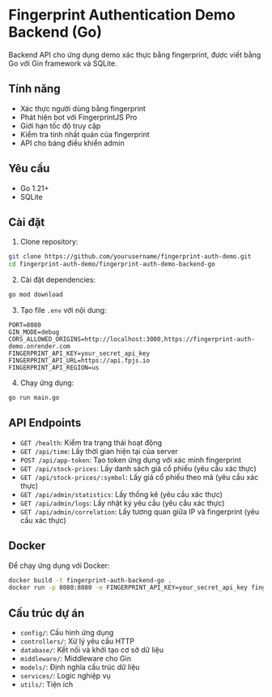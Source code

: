 # Fingerprint Authentication Demo Backend (Go)

Backend API cho ứng dụng demo xác thực bằng fingerprint, được viết bằng Go với Gin framework và SQLite.

## Tính năng

- Xác thực người dùng bằng fingerprint
- Phát hiện bot với FingerprintJS Pro
- Giới hạn tốc độ truy cập
- Kiểm tra tính nhất quán của fingerprint
- API cho bảng điều khiển admin

## Yêu cầu

- Go 1.21+
- SQLite

## Cài đặt

1. Clone repository:

```bash
git clone https://github.com/yourusername/fingerprint-auth-demo.git
cd fingerprint-auth-demo/fingerprint-auth-demo-backend-go
```

2. Cài đặt dependencies:

```bash
go mod download
```

3. Tạo file `.env` với nội dung:

```
PORT=8080
GIN_MODE=debug
CORS_ALLOWED_ORIGINS=http://localhost:3000,https://fingerprint-auth-demo.onrender.com
FINGERPRINT_API_KEY=your_secret_api_key
FINGERPRINT_API_URL=https://api.fpjs.io
FINGERPRINT_API_REGION=us
```

4. Chạy ứng dụng:

```bash
go run main.go
```

## API Endpoints

- `GET /health`: Kiểm tra trạng thái hoạt động
- `GET /api/time`: Lấy thời gian hiện tại của server
- `POST /api/app-token`: Tạo token ứng dụng với xác minh fingerprint
- `GET /api/stock-prices`: Lấy danh sách giá cổ phiếu (yêu cầu xác thực)
- `GET /api/stock-prices/:symbol`: Lấy giá cổ phiếu theo mã (yêu cầu xác thực)
- `GET /api/admin/statistics`: Lấy thống kê (yêu cầu xác thực)
- `GET /api/admin/logs`: Lấy nhật ký yêu cầu (yêu cầu xác thực)
- `GET /api/admin/correlation`: Lấy tương quan giữa IP và fingerprint (yêu cầu xác thực)

## Docker

Để chạy ứng dụng với Docker:

```bash
docker build -t fingerprint-auth-backend-go .
docker run -p 8080:8080 -e FINGERPRINT_API_KEY=your_secret_api_key fingerprint-auth-backend-go
```

## Cấu trúc dự án

- `config/`: Cấu hình ứng dụng
- `controllers/`: Xử lý yêu cầu HTTP
- `database/`: Kết nối và khởi tạo cơ sở dữ liệu
- `middleware/`: Middleware cho Gin
- `models/`: Định nghĩa cấu trúc dữ liệu
- `services/`: Logic nghiệp vụ
- `utils/`: Tiện ích